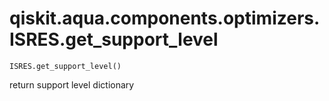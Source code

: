 # qiskit.aqua.components.optimizers.ISRES.get\_support\_level

`ISRES.get_support_level()`

return support level dictionary

